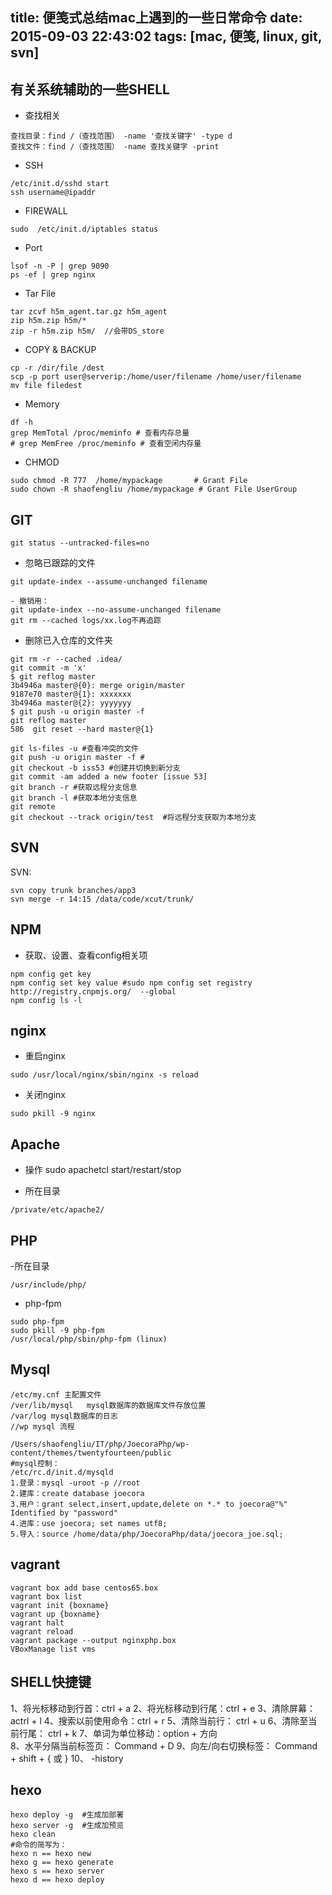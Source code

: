 title: 便笺式总结mac上遇到的一些日常命令
date: 2015-09-03 22:43:02
tags: [mac, 便笺, linux, git, svn]
---
## 有关系统辅助的一些SHELL
- 查找相关
```shell
查找目录：find /（查找范围） -name '查找关键字' -type d
查找文件：find /（查找范围） -name 查找关键字 -print
```

- SSH
```shell
/etc/init.d/sshd start
ssh username@ipaddr
```

- FIREWALL
```shell
sudo  /etc/init.d/iptables status
```

<!-- more -->

- Port
```shell
lsof -n -P | grep 9090
ps -ef | grep nginx
```

- Tar File
```shell
tar zcvf h5m_agent.tar.gz h5m_agent
zip h5m.zip h5m/*
zip -r h5m.zip h5m/  //会带DS_store
```

- COPY & BACKUP
```shell
cp -r /dir/file /dest
scp -p port user@serverip:/home/user/filename /home/user/filename
mv file filedest
```

- Memory
```shell
df -h
grep MemTotal /proc/meminfo # 查看内存总量 
# grep MemFree /proc/meminfo # 查看空闲内存量 
```

- CHMOD
```shell
sudo chmod -R 777  /home/mypackage       # Grant File 
sudo chown -R shaofengliu /home/mypackage # Grant File UserGroup
```


## GIT
```shell
git status --untracked-files=no
```

- 忽略已跟踪的文件
```shell
git update-index --assume-unchanged filename

- 撤销用：
git update-index --no-assume-unchanged filename
git rm --cached logs/xx.log不再追踪 
```

- 删除已入仓库的文件夹
```shell
git rm -r --cached .idea/
git commit -m 'x'
$ git reflog master
3b4946a master@{0}: merge origin/master
9187e70 master@{1}: xxxxxxx
3b4946a master@{2}: yyyyyyy
$ git push -u origin master -f 
git reflog master
586  git reset --hard master@{1}

git ls-files -u #查看冲突的文件
git push -u origin master -f # 
git checkout -b iss53 #创建并切换到新分支
git commit -am added a new footer [issue 53]
git branch -r #获取远程分支信息
git branch -l #获取本地分支信息
git remote
git checkout --track origin/test  #将远程分支获取为本地分支
```

## SVN
SVN:
```shell
svn copy trunk branches/app3
svn merge -r 14:15 /data/code/xcut/trunk/
```

## NPM

- 获取、设置、查看config相关项
```shell
npm config get key
npm config set key value #sudo npm config set registry http://registry.cnpmjs.org/  --global
npm config ls -l
```



## nginx
- 重启nginx
```shell
sudo /usr/local/nginx/sbin/nginx -s reload
```

- 关闭nginx
```shell
sudo pkill -9 nginx
```

## Apache
- 操作
sudo apachetcl start/restart/stop

- 所在目录
```shell
/private/etc/apache2/
```

## PHP
-所在目录
```shell
/usr/include/php/
```

- php-fpm
```shell
sudo php-fpm
sudo pkill -9 php-fpm
/usr/local/php/sbin/php-fpm (linux)
```

## Mysql
```shell
/etc/my.cnf 主配置文件
/ver/lib/mysql   mysql数据库的数据库文件存放位置
/var/log mysql数据库的日志
//wp mysql 流程

/Users/shaofengliu/IT/php/JoecoraPhp/wp-content/themes/twentyfourteen/public
#mysql控制：
/etc/rc.d/init.d/mysqld
1.登录：mysql -uroot -p //root
2.建库：create database joecora
3.用户：grant select,insert,update,delete on *.* to joecora@"%" Identified by "password"
4.进库：use joecora; set names utf8;
5.导入：source /home/data/php/JoecoraPhp/data/joecora_joe.sql;
```
## vagrant
```shell
vagrant box add base centos65.box
vagrant box list
vagrant init {boxname}
vagrant up {boxname}
vagrant halt
vagrant reload
vagrant package --output nginxphp.box
VBoxManage list vms
```

## SHELL快捷键
1、将光标移动到行首：ctrl + a
2、将光标移动到行尾：ctrl + e
3、清除屏幕：       actrl + l
4、搜索以前使用命令：ctrl + r
5、清除当前行：     ctrl + u
6、清除至当前行尾：  ctrl + k
7、单词为单位移动：option + 方向     
8、水平分隔当前标签页： Command + D
9、向左/向右切换标签： Command + shift + { 或 }
10、 -history

## hexo
```shell
hexo deploy -g  #生成加部署
hexo server -g  #生成加预览
hexo clean
#命令的简写为：
hexo n == hexo new
hexo g == hexo generate
hexo s == hexo server
hexo d == hexo deploy
```